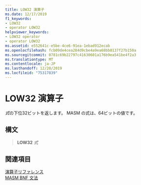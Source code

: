 ```yaml
---
title: LOW32 演算子
ms.date: 12/17/2019
f1_keywords:
- LOW32
- operator LOW32
helpviewer_keywords:
- LOW32 operator
- operator LOW32
ms.assetid: e552641c-e5be-4ce6-91ea-1ebad912ecab
ms.openlocfilehash: fcb09de4cea284d9cbe4a9ea68bb0137f27b150a
ms.sourcegitcommit: 0781c69b22797c41630601a176b9ea541be4f2a3
ms.translationtype: MT
ms.contentlocale: ja-JP
ms.lasthandoff: 12/20/2019
ms.locfileid: "75317839"
---
```

# <a name="operator-low32"></a>LOW32 演算子

*式*の下位32ビットを返します。 MASM の式は、64ビットの値です。

## <a name="syntax"></a>構文

> **LOW32** *式*

## <a name="see-also"></a>関連項目

[演算子リファレンス](operators-reference.md)\
[MASM BNF 文法](masm-bnf-grammar.md)
